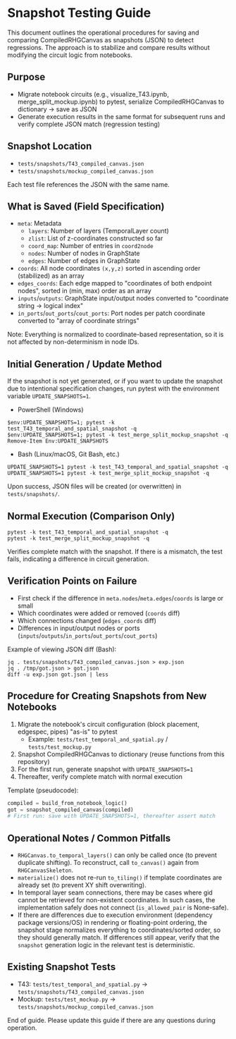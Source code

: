 # Snapshot Testing Guide

This document outlines the operational procedures for saving and comparing CompiledRHGCanvas as snapshots (JSON) to detect regressions. The approach is to stabilize and compare results without modifying the circuit logic from notebooks.

## Purpose
- Migrate notebook circuits (e.g., visualize_T43.ipynb, merge_split_mockup.ipynb) to pytest, serialize CompiledRHGCanvas to dictionary → save as JSON
- Generate execution results in the same format for subsequent runs and verify complete JSON match (regression testing)

## Snapshot Location
- `tests/snapshots/T43_compiled_canvas.json`
- `tests/snapshots/mockup_compiled_canvas.json`

Each test file references the JSON with the same name.

## What is Saved (Field Specification)
- `meta`: Metadata
  - `layers`: Number of layers (TemporalLayer count)
  - `zlist`: List of z-coordinates constructed so far
  - `coord_map`: Number of entries in `coord2node`
  - `nodes`: Number of nodes in GraphState
  - `edges`: Number of edges in GraphState
- `coords`: All node coordinates `(x,y,z)` sorted in ascending order (stabilized) as an array
- `edges_coords`: Each edge mapped to "coordinates of both endpoint nodes", sorted in (min, max) order as an array
- `inputs`/`outputs`: GraphState input/output nodes converted to "coordinate string → logical index"
- `in_ports`/`out_ports`/`cout_ports`: Port nodes per patch coordinate converted to "array of coordinate strings"

Note: Everything is normalized to coordinate-based representation, so it is not affected by non-determinism in node IDs.

## Initial Generation / Update Method
If the snapshot is not yet generated, or if you want to update the snapshot due to intentional specification changes, run pytest with the environment variable `UPDATE_SNAPSHOTS=1`.

- PowerShell (Windows)
```
$env:UPDATE_SNAPSHOTS=1; pytest -k test_T43_temporal_and_spatial_snapshot -q
$env:UPDATE_SNAPSHOTS=1; pytest -k test_merge_split_mockup_snapshot -q
Remove-Item Env:UPDATE_SNAPSHOTS
```

- Bash (Linux/macOS, Git Bash, etc.)
```
UPDATE_SNAPSHOTS=1 pytest -k test_T43_temporal_and_spatial_snapshot -q
UPDATE_SNAPSHOTS=1 pytest -k test_merge_split_mockup_snapshot -q
```

Upon success, JSON files will be created (or overwritten) in `tests/snapshots/`.

## Normal Execution (Comparison Only)
```
pytest -k test_T43_temporal_and_spatial_snapshot -q
pytest -k test_merge_split_mockup_snapshot -q
```
Verifies complete match with the snapshot. If there is a mismatch, the test fails, indicating a difference in circuit generation.

## Verification Points on Failure
- First check if the difference in `meta.nodes`/`meta.edges`/`coords` is large or small
- Which coordinates were added or removed (`coords` diff)
- Which connections changed (`edges_coords` diff)
- Differences in input/output nodes or ports (`inputs`/`outputs`/`in_ports`/`out_ports`/`cout_ports`)

Example of viewing JSON diff (Bash):
```
jq . tests/snapshots/T43_compiled_canvas.json > exp.json
jq . /tmp/got.json > got.json
diff -u exp.json got.json | less
```

## Procedure for Creating Snapshots from New Notebooks
1. Migrate the notebook's circuit configuration (block placement, edgespec, pipes) "as-is" to pytest
   - Example: `tests/test_temporal_and_spatial.py` / `tests/test_mockup.py`
2. Snapshot CompiledRHGCanvas to dictionary (reuse functions from this repository)
3. For the first run, generate snapshot with `UPDATE_SNAPSHOTS=1`
4. Thereafter, verify complete match with normal execution

Template (pseudocode):
```python
compiled = build_from_notebook_logic()
got = snapshot_compiled_canvas(compiled)
# First run: save with UPDATE_SNAPSHOTS=1, thereafter assert match
```

## Operational Notes / Common Pitfalls
- `RHGCanvas.to_temporal_layers()` can only be called once (to prevent duplicate shifting). To reconstruct, call `to_canvas()` again from `RHGCanvasSkeleton`.
- `materialize()` does not re-run `to_tiling()` if template coordinates are already set (to prevent XY shift overwriting).
- In temporal layer seam connections, there may be cases where gid cannot be retrieved for non-existent coordinates. In such cases, the implementation safely does not connect (`is_allowed_pair` is None-safe).
- If there are differences due to execution environment (dependency package versions/OS) in rendering or floating-point ordering, the snapshot stage normalizes everything to coordinates/sorted order, so they should generally match. If differences still appear, verify that the `snapshot` generation logic in the relevant test is deterministic.

## Existing Snapshot Tests
- T43: `tests/test_temporal_and_spatial.py` → `tests/snapshots/T43_compiled_canvas.json`
- Mockup: `tests/test_mockup.py` → `tests/snapshots/mockup_compiled_canvas.json`

End of guide. Please update this guide if there are any questions during operation.
